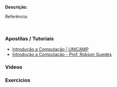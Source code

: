 <strong>Descrição</strong>: 
<br/>

Referência: <a href="#"></a>

<br/>

### Apostilas / Tutoriais

<ul>
<li><a href="http://www.las.ic.unicamp.br/~chenca/mc102/aulas/aula01-Introducao.pdf">Introdução a Computação | UNICAMP</a></li>
<li><a href="http://fortium.edu.br/blog/robson_guedes/files/2010/03/Introdu%C3%A7%C3%A3o-a-Computa%C3%A7%C3%A3o-Apostila-1.pdf">Introdução a Computação - Prof. Robson Guedes</a></li>
</ul>

### Videos

<ul>
<!-- 
	<li><a href=""></a></li> 
-->
</ul>

### Exercicios

<ul>
<!-- 
	<li><a href=""></a></li> 
-->
</ul>
